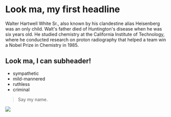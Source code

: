 # Look ma, my first headline

Walter Hartwell White Sr., also known by his clandestine alias Heisenberg
was an only child. Walt's father died of Huntington's disease when he was
six years old. He studied chemistry at the California Institute of Technology,
where he conducted research on proton radiography that helped a team win
a Nobel Prize in Chemistry in 1985.

## Look ma, I can subheader!

* sympathetic
* mild-mannered
* ruthless
* criminal

> Say my name.


<img src="https://mare-humorum.github.io/heisenberg.png"/>

